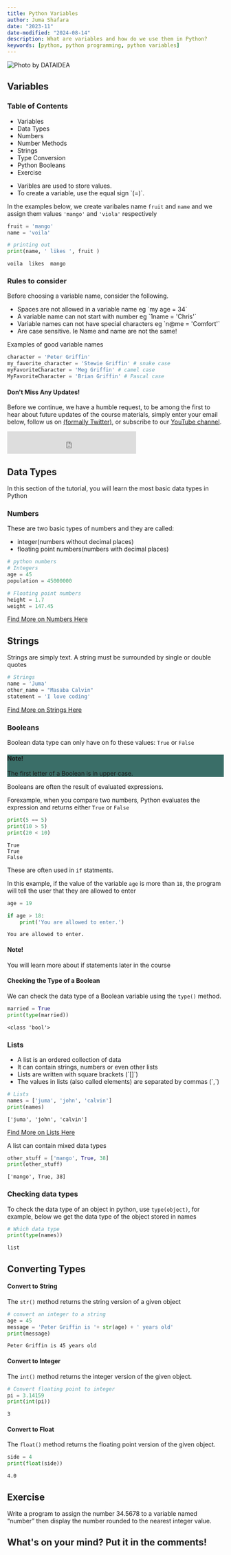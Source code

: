 ```yaml
---
title: Python Variables
author: Juma Shafara
date: "2023-11"
date-modified: "2024-08-14"
description: What are variables and how do we use them in Python?
keywords: [python, python programming, python variables]
---
```


![Photo by DATAIDEA](../assets/banner4.png)

## Variables

### Table of Contents

<ul class="cursored-list">
<li><i class="bi bi-cursor"></i> Variables</li> 
<li><i class="bi bi-cursor"></i> Data Types</li> 
<li><i class="bi bi-cursor"></i> Numbers</li> 
<li><i class="bi bi-cursor"></i> Number Methods</li> 
<li><i class="bi bi-cursor"></i> Strings</li> 
<li><i class="bi bi-cursor"></i> Type Conversion</li> 
<li><i class="bi bi-cursor"></i> Python Booleans</li> 
<li><i class="bi bi-cursor"></i> Exercise</li> 
</ul>


<ul class="cursored-list">
<li><i class="bi bi-cursor"></i> Varibles are used to store values.</li> 
<li><i class="bi bi-cursor"></i> To create a variable, use the equal sign `(=)`.</li> 
</ul>

In the examples below, we create varibales name `fruit` and `name` and we assign them values `'mango'` and `'viola'` respectively


```python
fruit = 'mango'
name = 'voila'

# printing out
print(name, ' likes ', fruit )
```

    voila  likes  mango


### Rules to consider
Before choosing a variable name, consider the following.

<ul class="cursored-list">
<li><i class="bi bi-cursor"></i> Spaces are not allowed in a variable name eg `my age = 34`</li> 
<li><i class="bi bi-cursor"></i> A variable name can not start with number eg `1name = 'Chris'`</li> 
<li><i class="bi bi-cursor"></i> Variable names can not have special characters eg `n@me = 'Comfort'`</li> 
<li><i class="bi bi-cursor"></i> Are case sensitive. Ie Name and name are not the same!</li> 
</ul>

Examples of good variable names


```python
character = 'Peter Griffin'
my_favorite_character = 'Stewie Griffin' # snake case
myFavoriteCharacter = 'Meg Griffin' # camel case
MyFavoriteCharacter = 'Brian Griffin' # Pascal case
```

<!-- Newsletter -->
<div class="newsletter">
<div class="newsletter-heading">
<h4><i class="bi bi-info-circle-fill"></i> Don't Miss Any Updates!</h4>
</div>
<div class="newsletter-body">
<p>
Before we continue, we have a humble request, to be among the first to hear about future updates of the course materials, simply enter your email below, follow us on <a href="https://x.com/dataideaorg"><i class="bi bi-twitter-x"></i>
(formally Twitter)</a>, or subscribe to our <a href="https://www.youtube.com/@dataidea-science"><i class="bi bi-youtube"></i> YouTube channel</a>.
</p>
<iframe class="newsletter-frame" src="https://embeds.beehiiv.com/5fc7c425-9c7e-4e08-a514-ad6c22beee74?slim=true" data-test-id="beehiiv-embed" height="52" frameborder="0" scrolling="no">
</iframe>
</div>
</div>

## Data Types
In this section of the tutorial, you will learn the most basic data types in Python

### Numbers

These are two basic types of numbers and they are called:
<ul class="cursored-list">
<li><i class="bi bi-cursor"></i> integer(numbers without decimal places)</li> 
<li><i class="bi bi-cursor"></i> floating point numbers(numbers with decimal places)</li> 
</ul>


```python
# python numbers
# Integers
age = 45
population = 45000000
```


```python
# Floating point numbers
height = 1.7
weight = 147.45
```

[Find More on Numbers Here <i class="bi bi-box-arrow-up-right" title="Get Started"></i>](./03_numbers.ipynb)

## Strings

Strings are simply text. A string must be surrounded by single or double quotes


```python
# Strings
name = 'Juma'
other_name = "Masaba Calvin"
statement = 'I love coding'
```

[Find More on Strings Here <i class="bi bi-box-arrow-up-right" title="Get Started"></i>](./03_strings.ipynb)

### Booleans
Boolean data type can only have on fo these values: `True` or `False`

<div class="alert text-white rounded" style="background: #3a6e68;"><h4>Note!</h4><p>The first letter of a Boolean is in upper case.</p></div>

Booleans are often the result of evaluated expressions.

Forexample, when you compare two numbers, Python evaluates the expression and returns either `True` or `False`


```python
print(5 == 5)
print(10 > 5)
print(20 < 10)
```

    True
    True
    False


These are often used in `if` statments.

In this example, if the value of the variable `age` is more than `18`, the program will tell the user that they are allowed to enter


```python
age = 19

if age > 18:
    print('You are allowed to enter.')
```

    You are allowed to enter.


<!-- Alert -->
<div class="alert text-white rounded"><h4><i class="bi bi-info-circle-fill"></i> Note!</h4><p>You will learn more about if statements later in the course</p></div>

#### Checking the Type of a Boolean
We can check the data type of a Boolean variable using the `type()` method.


```python
married = True
print(type(married))
```

    <class 'bool'>


### Lists
<ul class="cursored-list">
<li><i class="bi bi-cursor"></i> A list is an ordered collection of data</li> 
<li><i class="bi bi-cursor"></i> It can contain strings, numbers or even other lists</li> 
<li><i class="bi bi-cursor"></i> Lists are written with square brackets (`[]`)</li> 
<li><i class="bi bi-cursor"></i> The values in lists (also called elements) are separated by commas (`,`)</li> 
</ul>


```python
# Lists
names = ['juma', 'john', 'calvin']
print(names)
```

    ['juma', 'john', 'calvin']


[Find More on Lists Here <i class="bi bi-box-arrow-up-right" title="Get Started"></i>](./05_containers.ipynb)

A list can contain mixed data types


```python
other_stuff = ['mango', True, 38]
print(other_stuff)
```

    ['mango', True, 38]


### Checking data types

To check the data type of an object in python, use `type(object)`, for example, below we get the data type of the object stored in names


```python
# Which data type
print(type(names))
```




    list



## Converting Types

#### Convert to String
The `str()` method returns the string version of a given object


```python
# convert an integer to a string
age = 45
message = 'Peter Griffin is '+ str(age) + ' years old'
print(message)
```

    Peter Griffin is 45 years old


#### Convert to Integer
The `int()` method returns the integer version of the given object.


```python
# Convert floating point to integer
pi = 3.14159
print(int(pi))
```

    3


#### Convert to Float
The `float()` method returns the floating point version of the given object.


```python
side = 4
print(float(side))
```

    4.0


## Exercise

Write a program to assign the number 34.5678 to a variable named “number” then
display the number rounded to the nearest integer value.

<h2>What's on your mind? Put it in the comments!</h2>
<script src="https://utteranc.es/client.js"
        repo="dataideaorg/dataidea-science"
        issue-term="pathname"
        theme="github-light"
        crossorigin="anonymous"
        async>
</script>
